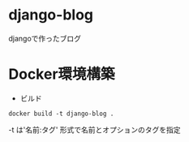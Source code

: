 # django-blog
djangoで作ったブログ

# Docker環境構築

- ビルド

```
docker build -t django-blog .
```

-t は'名前:タグ' 形式で名前とオプションのタグを指定
